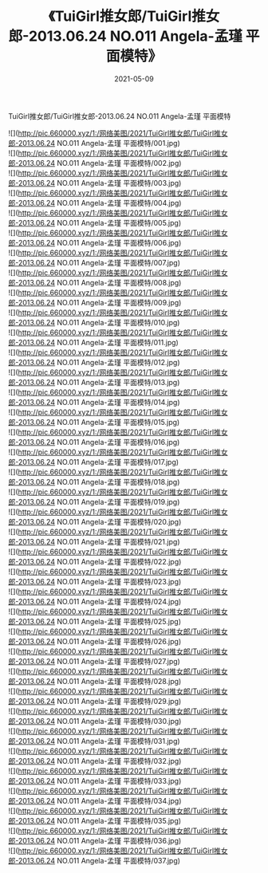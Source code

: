 ﻿---
layout: post
title:  《TuiGirl推女郎/TuiGirl推女郎-2013.06.24 NO.011 Angela-孟瑾 平面模特》
date:   2021-05-09
img: http://pic.660000.xyz/1:/网络美图/2021/TuiGirl推女郎/TuiGirl推女郎-2013.06.24 NO.011 Angela-孟瑾 平面模特/000.jpg
categories: [美女, 清纯, 唯美]
---

TuiGirl推女郎/TuiGirl推女郎-2013.06.24 NO.011 Angela-孟瑾 平面模特

 ![](http://pic.660000.xyz/1:/网络美图/2021/TuiGirl推女郎/TuiGirl推女郎-2013.06.24 NO.011 Angela-孟瑾 平面模特/001.jpg) <br>![](http://pic.660000.xyz/1:/网络美图/2021/TuiGirl推女郎/TuiGirl推女郎-2013.06.24 NO.011 Angela-孟瑾 平面模特/002.jpg) <br>![](http://pic.660000.xyz/1:/网络美图/2021/TuiGirl推女郎/TuiGirl推女郎-2013.06.24 NO.011 Angela-孟瑾 平面模特/003.jpg) <br>![](http://pic.660000.xyz/1:/网络美图/2021/TuiGirl推女郎/TuiGirl推女郎-2013.06.24 NO.011 Angela-孟瑾 平面模特/004.jpg) <br>![](http://pic.660000.xyz/1:/网络美图/2021/TuiGirl推女郎/TuiGirl推女郎-2013.06.24 NO.011 Angela-孟瑾 平面模特/005.jpg) <br>![](http://pic.660000.xyz/1:/网络美图/2021/TuiGirl推女郎/TuiGirl推女郎-2013.06.24 NO.011 Angela-孟瑾 平面模特/006.jpg) <br>![](http://pic.660000.xyz/1:/网络美图/2021/TuiGirl推女郎/TuiGirl推女郎-2013.06.24 NO.011 Angela-孟瑾 平面模特/007.jpg) <br>![](http://pic.660000.xyz/1:/网络美图/2021/TuiGirl推女郎/TuiGirl推女郎-2013.06.24 NO.011 Angela-孟瑾 平面模特/008.jpg) <br>![](http://pic.660000.xyz/1:/网络美图/2021/TuiGirl推女郎/TuiGirl推女郎-2013.06.24 NO.011 Angela-孟瑾 平面模特/009.jpg) <br>![](http://pic.660000.xyz/1:/网络美图/2021/TuiGirl推女郎/TuiGirl推女郎-2013.06.24 NO.011 Angela-孟瑾 平面模特/010.jpg) <br>![](http://pic.660000.xyz/1:/网络美图/2021/TuiGirl推女郎/TuiGirl推女郎-2013.06.24 NO.011 Angela-孟瑾 平面模特/011.jpg) <br>![](http://pic.660000.xyz/1:/网络美图/2021/TuiGirl推女郎/TuiGirl推女郎-2013.06.24 NO.011 Angela-孟瑾 平面模特/012.jpg) <br>![](http://pic.660000.xyz/1:/网络美图/2021/TuiGirl推女郎/TuiGirl推女郎-2013.06.24 NO.011 Angela-孟瑾 平面模特/013.jpg) <br>![](http://pic.660000.xyz/1:/网络美图/2021/TuiGirl推女郎/TuiGirl推女郎-2013.06.24 NO.011 Angela-孟瑾 平面模特/014.jpg) <br>![](http://pic.660000.xyz/1:/网络美图/2021/TuiGirl推女郎/TuiGirl推女郎-2013.06.24 NO.011 Angela-孟瑾 平面模特/015.jpg) <br>![](http://pic.660000.xyz/1:/网络美图/2021/TuiGirl推女郎/TuiGirl推女郎-2013.06.24 NO.011 Angela-孟瑾 平面模特/016.jpg) <br>![](http://pic.660000.xyz/1:/网络美图/2021/TuiGirl推女郎/TuiGirl推女郎-2013.06.24 NO.011 Angela-孟瑾 平面模特/017.jpg) <br>![](http://pic.660000.xyz/1:/网络美图/2021/TuiGirl推女郎/TuiGirl推女郎-2013.06.24 NO.011 Angela-孟瑾 平面模特/018.jpg) <br>![](http://pic.660000.xyz/1:/网络美图/2021/TuiGirl推女郎/TuiGirl推女郎-2013.06.24 NO.011 Angela-孟瑾 平面模特/019.jpg) <br>![](http://pic.660000.xyz/1:/网络美图/2021/TuiGirl推女郎/TuiGirl推女郎-2013.06.24 NO.011 Angela-孟瑾 平面模特/020.jpg) <br>![](http://pic.660000.xyz/1:/网络美图/2021/TuiGirl推女郎/TuiGirl推女郎-2013.06.24 NO.011 Angela-孟瑾 平面模特/021.jpg) <br>![](http://pic.660000.xyz/1:/网络美图/2021/TuiGirl推女郎/TuiGirl推女郎-2013.06.24 NO.011 Angela-孟瑾 平面模特/022.jpg) <br>![](http://pic.660000.xyz/1:/网络美图/2021/TuiGirl推女郎/TuiGirl推女郎-2013.06.24 NO.011 Angela-孟瑾 平面模特/023.jpg) <br>![](http://pic.660000.xyz/1:/网络美图/2021/TuiGirl推女郎/TuiGirl推女郎-2013.06.24 NO.011 Angela-孟瑾 平面模特/024.jpg) <br>![](http://pic.660000.xyz/1:/网络美图/2021/TuiGirl推女郎/TuiGirl推女郎-2013.06.24 NO.011 Angela-孟瑾 平面模特/025.jpg) <br>![](http://pic.660000.xyz/1:/网络美图/2021/TuiGirl推女郎/TuiGirl推女郎-2013.06.24 NO.011 Angela-孟瑾 平面模特/026.jpg) <br>![](http://pic.660000.xyz/1:/网络美图/2021/TuiGirl推女郎/TuiGirl推女郎-2013.06.24 NO.011 Angela-孟瑾 平面模特/027.jpg) <br>![](http://pic.660000.xyz/1:/网络美图/2021/TuiGirl推女郎/TuiGirl推女郎-2013.06.24 NO.011 Angela-孟瑾 平面模特/028.jpg) <br>![](http://pic.660000.xyz/1:/网络美图/2021/TuiGirl推女郎/TuiGirl推女郎-2013.06.24 NO.011 Angela-孟瑾 平面模特/029.jpg) <br>![](http://pic.660000.xyz/1:/网络美图/2021/TuiGirl推女郎/TuiGirl推女郎-2013.06.24 NO.011 Angela-孟瑾 平面模特/030.jpg) <br>![](http://pic.660000.xyz/1:/网络美图/2021/TuiGirl推女郎/TuiGirl推女郎-2013.06.24 NO.011 Angela-孟瑾 平面模特/031.jpg) <br>![](http://pic.660000.xyz/1:/网络美图/2021/TuiGirl推女郎/TuiGirl推女郎-2013.06.24 NO.011 Angela-孟瑾 平面模特/032.jpg) <br>![](http://pic.660000.xyz/1:/网络美图/2021/TuiGirl推女郎/TuiGirl推女郎-2013.06.24 NO.011 Angela-孟瑾 平面模特/033.jpg) <br>![](http://pic.660000.xyz/1:/网络美图/2021/TuiGirl推女郎/TuiGirl推女郎-2013.06.24 NO.011 Angela-孟瑾 平面模特/034.jpg) <br>![](http://pic.660000.xyz/1:/网络美图/2021/TuiGirl推女郎/TuiGirl推女郎-2013.06.24 NO.011 Angela-孟瑾 平面模特/035.jpg) <br>![](http://pic.660000.xyz/1:/网络美图/2021/TuiGirl推女郎/TuiGirl推女郎-2013.06.24 NO.011 Angela-孟瑾 平面模特/036.jpg) <br>![](http://pic.660000.xyz/1:/网络美图/2021/TuiGirl推女郎/TuiGirl推女郎-2013.06.24 NO.011 Angela-孟瑾 平面模特/037.jpg) <br>